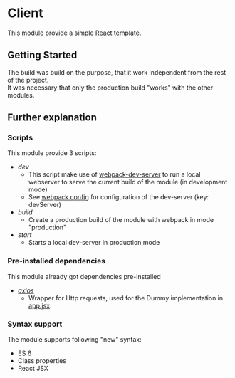 # Client

This module provide a simple [React](https://github.com/facebook/react) template.

## Getting Started

The build was build on the purpose, that it work independent from the rest of the project.  
It was necessary that only the production build "works" with the other modules.

## Further explanation

### Scripts

This module provide 3 scripts:
* _dev_
    * This script make use of [webpack-dev-server](https://www.npmjs.com/package/webpack-dev-server) to run a local webserver to serve the current build of the module (in development mode)
    * See [webpack config](webpack.config.js) for configuration of the dev-server (key: devServer)
* _build_
    * Create a production build of the module with webpack in mode "production"
* _start_
    * Starts a local dev-server in production mode

### Pre-installed dependencies

This module already got dependencies pre-installed
* [_axios_](https://www.npmjs.com/package/axios)
    * Wrapper for Http requests, used for the Dummy implementation in [app.jsx](src/App.jsx).

### Syntax support

The module supports following "new" syntax:
* ES 6
* Class properties
* React JSX
